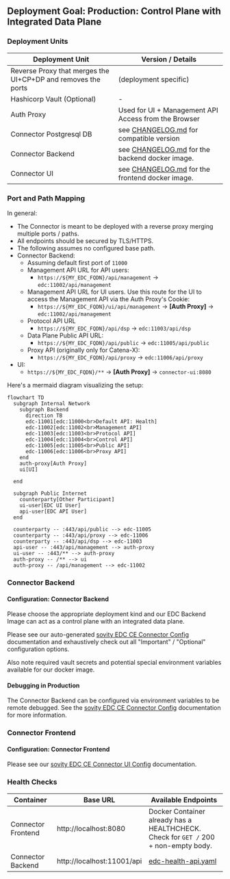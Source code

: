 ## Deployment Goal: Production: Control Plane with Integrated Data Plane

### Deployment Units

| Deployment Unit                                              | Version / Details                                                           |
|--------------------------------------------------------------|-----------------------------------------------------------------------------|
| Reverse Proxy that merges the UI+CP+DP and removes the ports | (deployment specific)                                                       |
| Hashicorp Vault (Optional)                                   | -                                                                           |
| Auth Proxy                                                   | Used for UI + Management API Access from the Browser                        |
| Connector Postgresql DB                                      | see [CHANGELOG.md](../../../../CHANGELOG.md) for  compatible version        |
| Connector Backend                                            | see [CHANGELOG.md](../../../../CHANGELOG.md) for the backend docker image.  |
| Connector UI                                                 | see [CHANGELOG.md](../../../../CHANGELOG.md) for the frontend docker image. |

### Port and Path Mapping

In general:

- The Connector is meant to be deployed with a reverse proxy merging multiple ports / paths.
- All endpoints should be secured by TLS/HTTPS.
- The following assumes no configured base path.
- Connector Backend:
  - Assuming default first port of `11000`
  - Management API URL for API users:
    - `https://${MY_EDC_FQDN}/api/management` -> `edc:11002/api/management`
  - Management API URL for UI users. Use this route for the UI to access the Management API via the Auth Proxy's Cookie:
    - `https://${MY_EDC_FQDN}/ui/api/management` -> **[Auth Proxy]** -> `edc:11002/api/management`
  - Protocol API URL
    - `https://${MY_EDC_FQDN}/api/dsp` -> `edc:11003/api/dsp`
  - Data Plane Public API URL:
    - `https://${MY_EDC_FQDN}/api/public` -> `edc:11005/api/public`
  - Proxy API (originally only for Catena-X):
    - `https://${MY_EDC_FQDN}/api/proxy` -> `edc:11006/api/proxy`
- UI:
  - `https://${MY_EDC_FQDN}/**` -> **[Auth Proxy]** -> `connector-ui:8080`

Here's a mermaid diagram visualizing the setup:

```mermaid
flowchart TD
  subgraph Internal Network
    subgraph Backend
      direction TB
      edc-11001[edc:11000<br>Default API: Health]
      edc-11002[edc:11002<br>Management API]
      edc-11003[edc:11003<br>Protocol API]
      edc-11004[edc:11004<br>Control API]
      edc-11005[edc:11005<br>Public API]
      edc-11006[edc:11006<br>Proxy API]
    end
    auth-proxy[Auth Proxy]
    ui[UI]

  end

  subgraph Public Internet
    counterparty[Other Participant]
    ui-user[EDC UI User]
    api-user[EDC API User]
  end

  counterparty -- :443/api/public --> edc-11005
  counterparty -- :443/api/proxy --> edc-11006
  counterparty -- :443/api/dsp --> edc-11003
  api-user -- :443/api/management --> auth-proxy
  ui-user -- :443/** --> auth-proxy
  auth-proxy -- /** --> ui
  auth-proxy -- /api/management --> edc-11002
```

### Connector Backend

#### Configuration: Connector Backend

Please choose the appropriate deployment kind and our EDC Backend Image can act as a control plane with an integrated data plane.

Please see our auto-generated [sovity EDC CE Connector Config](../../config/connector-ce/README.md) documentation and exhaustively
check out all "Important" / "Optional" configuration options.

Also note required vault secrets and potential special environment variables available for our docker image.

#### Debugging in Production

The Connector Backend can be configured via environment variables to be remote debugged.
See the [sovity EDC CE Connector Config](../../config/connector-ce/README.md) documentation for more information.

### Connector Frontend

#### Configuration: Connector Frontend

Please see our [sovity EDC CE Connector UI Config](../../../deployment-guide/config/connector-ui/README.md) documentation.

### Health Checks

| Container          | Base URL                   | Available Endpoints                                                                      |
|--------------------|----------------------------|------------------------------------------------------------------------------------------|
| Connector Frontend | http://localhost:8080      | Docker Container already has a HEALTHCHECK. <br> Check for `GET /` 200 + non-empty body. |
| Connector Backend  | http://localhost:11001/api | [edc-health-api.yaml](../../../api/edc-health-api.yaml)                                  |
